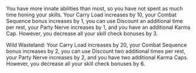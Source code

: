
You have more innate abilities than most, so you have not spent as much time honing your skills. Your Carry Load increases by 10, your Combat Sequence bonus increases by 1, you can use Discount an additional time per rest, your Party Nerve increases by 1, and you have an additional Karma Cap. However, you decrease all your skill check bonuses by 3. 

Wild Wasteland: Your Carry Load increases by 20, your Combat Sequence bonus increases by 2, you can use Discount two additional times per rest, your Party Nerve increases by 2, and you have two additional Karma Caps. However, you decrease all your skill check bonuses by 6.